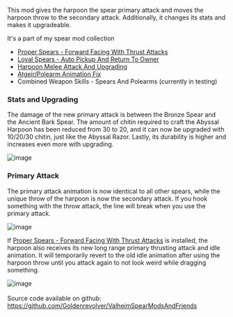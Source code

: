This mod gives the harpoon the spear primary attack and moves the harpoon throw to the secondary attack. Additionally, it changes its stats and makes it upgradeable.

It's a part of my spear mod collection
- [Proper Spears - Forward Facing With Thrust Attacks](https://valheim.thunderstore.io/package/Goldenrevolver/Proper_Spears_Forward_Facing_With_Thrust_Attacks/)
- [Loyal Spears - Auto Pickup And Return To Owner](https://valheim.thunderstore.io/package/Goldenrevolver/Loyal_Spears_Auto_Pickup_And_Return_To_Owner/)
- [Harpoon Melee Attack And Upgrading](https://valheim.thunderstore.io/package/Goldenrevolver/Harpoon_Melee_Attack_And_Upgrading/)
- [Atgeir/Polearm Animation Fix](https://valheim.thunderstore.io/package/Goldenrevolver/Atgeir_Polearm_Animation_Fix/)
- Combined Weapon Skills - Spears And Polearms (currently in testing)

### Stats and Upgrading

The damage of the new primary attack is between the Bronze Spear and the Ancient Bark Spear. The amount of chitin required to craft the Abyssal Harpoon has been reduced from 30 to 20, and it can now be upgraded with 10/20/30 chitin, just like the Abyssal Razor. Lastly, its durability is higher and increases even more with upgrading.

![image](https://staticdelivery.nexusmods.com/mods/3667/images/2577/2577-1697797995-1363073122.png)

### Primary Attack

The primary attack animation is now identical to all other spears, while the unique throw of the harpoon is now the secondary attack. If you hook something with the throw attack, the line will break when you use the primary attack.

![image](https://staticdelivery.nexusmods.com/mods/3667/images/2577/2577-1697789589-2112995947.gif)

If [Proper Spears - Forward Facing With Thrust Attacks](https://valheim.thunderstore.io/package/Goldenrevolver/Proper_Spears_Forward_Facing_With_Thrust_Attacks/) is installed, the harpoon also receives its new long range primary thrusting attack and idle animation. It will temporarily revert to the old idle animation after using the harpoon throw until you attack again to not look weird while dragging something.

![image](https://staticdelivery.nexusmods.com/mods/3667/images/2579/2579-1697790132-333448946.gif)
\
\
Source code available on github: https://github.com/Goldenrevolver/ValheimSpearModsAndFriends
